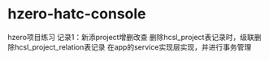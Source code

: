 # hzero-hatc-console
hzero项目练习
记录1：新添project增删改查
      删除hcsl_project表记录时，级联删除hcsl_project_relation表记录
      在app的service实现层实现，并进行事务管理
